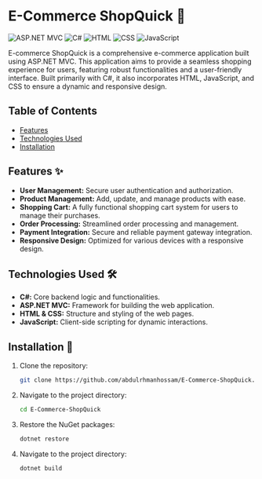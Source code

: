 # E-Commerce ShopQuick 🛒

![ASP.NET MVC](https://img.shields.io/badge/ASP.NET%20MVC-5C2D91?logo=.net&logoColor=white)
![C#](https://img.shields.io/badge/C%23-239120?logo=c-sharp&logoColor=white)
![HTML](https://img.shields.io/badge/HTML-E34F26?logo=html5&logoColor=white)
![CSS](https://img.shields.io/badge/CSS-1572B6?logo=css3&logoColor=white)
![JavaScript](https://img.shields.io/badge/JavaScript-F7DF1E?logo=javascript&logoColor=black)

E-commerce ShopQuick is a comprehensive e-commerce application built using ASP.NET MVC. This application aims to provide a seamless shopping experience for users, featuring robust functionalities and a user-friendly interface. Built primarily with C#, it also incorporates HTML, JavaScript, and CSS to ensure a dynamic and responsive design.

## Table of Contents
- [Features](#features)
- [Technologies Used](#technologies-used)
- [Installation](#installation)


## Features ✨
- **User Management:** Secure user authentication and authorization.
- **Product Management:** Add, update, and manage products with ease.
- **Shopping Cart:** A fully functional shopping cart system for users to manage their purchases.
- **Order Processing:** Streamlined order processing and management.
- **Payment Integration:** Secure and reliable payment gateway integration.
- **Responsive Design:** Optimized for various devices with a responsive design.

## Technologies Used 🛠️
- **C#:** Core backend logic and functionalities.
- **ASP.NET MVC:** Framework for building the web application.
- **HTML & CSS:** Structure and styling of the web pages.
- **JavaScript:** Client-side scripting for dynamic interactions.

## Installation 🚀
1. Clone the repository:
   ```sh
   git clone https://github.com/abdulrhmanhossam/E-Commerce-ShopQuick.git
2. Navigate to the project directory:
   ```sh
   cd E-Commerce-ShopQuick
3. Restore the NuGet packages:
   ```sh
   dotnet restore
4. Navigate to the project directory:
   ```sh
   dotnet build
